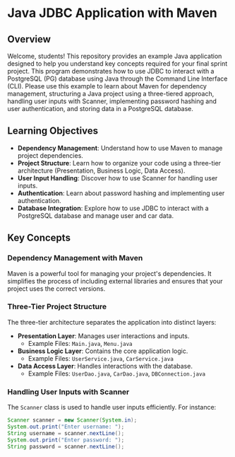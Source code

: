 # Java JDBC Application with Maven

## Overview
Welcome, students! This repository provides an example Java application designed to help you understand key concepts required for your final sprint project. This program demonstrates how to use JDBC to interact with a PostgreSQL (PG) database using Java through the Command Line Interface (CLI). Please use this example to learn about Maven for dependency management, structuring a Java project using a three-tiered approach, handling user inputs with Scanner, implementing password hashing and user authentication, and storing data in a PostgreSQL database.

## Learning Objectives
- **Dependency Management**: Understand how to use Maven to manage project dependencies.
- **Project Structure**: Learn how to organize your code using a three-tier architecture (Presentation, Business Logic, Data Access).
- **User Input Handling**: Discover how to use Scanner for handling user inputs.
- **Authentication**: Learn about password hashing and implementing user authentication.
- **Database Integration**: Explore how to use JDBC to interact with a PostgreSQL database and manage user and car data.

## Key Concepts
### Dependency Management with Maven
Maven is a powerful tool for managing your project's dependencies. It simplifies the process of including external libraries and ensures that your project uses the correct versions.

### Three-Tier Project Structure
The three-tier architecture separates the application into distinct layers:
- **Presentation Layer**: Manages user interactions and inputs.
    - Example Files: `Main.java`, `Menu.java`
- **Business Logic Layer**: Contains the core application logic.
    - Example Files: `UserService.java`, `CarService.java`
- **Data Access Layer**: Handles interactions with the database.
    - Example Files: `UserDao.java`, `CarDao.java`, `DBConnection.java`

### Handling User Inputs with Scanner
The `Scanner` class is used to handle user inputs efficiently. For instance:
```java
Scanner scanner = new Scanner(System.in);
System.out.print("Enter username: ");
String username = scanner.nextLine();
System.out.print("Enter password: ");
String password = scanner.nextLine();
